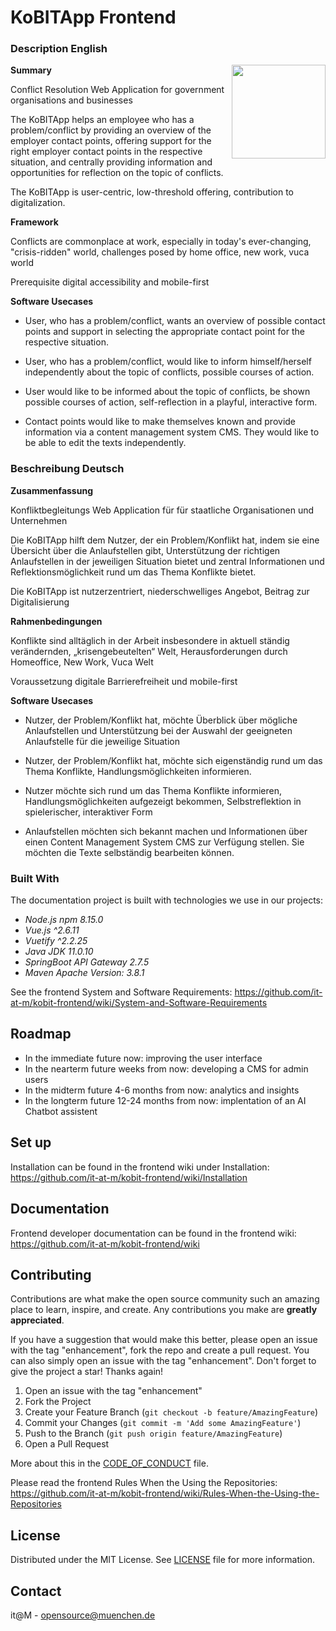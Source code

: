 # KoBITApp Frontend

### Description English

<img src="https://user-images.githubusercontent.com/53316058/216995779-d246b9ee-69f7-4caf-950e-4de3773b8b3d.PNG" width="150" align="right">

**Summary**

Conflict Resolution Web Application for government organisations and businesses

The KoBITApp helps an employee who has a problem/conflict by providing an overview of the employer contact points, offering support for the right employer contact points in the respective situation, and centrally providing information and opportunities for reflection on the topic of conflicts.

The KoBITApp is user-centric, low-threshold offering, contribution to digitalization.

**Framework**

Conflicts are commonplace at work, especially in today's ever-changing, "crisis-ridden" world, challenges posed by home office, new work, vuca world

Prerequisite digital accessibility and mobile-first

**Software Usecases**

* User, who has a problem/conflict, wants an overview of possible contact points and support in selecting the appropriate contact point for the respective situation.

* User, who has a problem/conflict, would like to inform himself/herself independently about the topic of conflicts, possible courses of action.

* User would like to be informed about the topic of conflicts, be shown possible courses of action, self-reflection in a playful, interactive form.

* Contact points would like to make themselves known and provide information via a content management system CMS. They would like to be able to edit the texts independently.

### Beschreibung Deutsch

**Zusammenfassung**

Konfliktbegleitungs Web Application für für staatliche Organisationen und Unternehmen

Die KoBITApp hilft dem Nutzer, der ein Problem/Konflikt hat, indem sie eine Übersicht über die Anlaufstellen gibt, Unterstützung der richtigen Anlaufstellen in der jeweiligen Situation bietet und zentral Informationen und Reflektionsmöglichkeit rund um das Thema Konflikte bietet.

Die KoBITApp ist nutzerzentriert, niederschwelliges Angebot, Beitrag zur Digitalisierung

**Rahmenbedingungen**

Konflikte sind alltäglich in der Arbeit insbesondere in aktuell ständig verändernden, „krisengebeutelten“ Welt, Herausforderungen durch Homeoffice, New Work, Vuca Welt

Voraussetzung digitale Barrierefreiheit und mobile-first

**Software Usecases**

* Nutzer, der Problem/Konflikt hat, möchte Überblick über mögliche Anlaufstellen und Unterstützung bei der Auswahl der geeigneten Anlaufstelle für die jeweilige Situation

* Nutzer, der Problem/Konflikt hat, möchte sich eigenständig rund um das Thema Konflikte, Handlungsmöglichkeiten informieren.

* Nutzer möchte sich rund um das Thema Konflikte informieren, Handlungsmöglichkeiten aufgezeigt bekommen, Selbstreflektion in spielerischer, interaktiver Form

* Anlaufstellen möchten sich bekannt machen und Informationen über einen Content Management System CMS zur Verfügung stellen. Sie möchten die Texte selbständig bearbeiten können.

### Built With

The documentation project is built with technologies we use in our projects:

* *Node.js npm 8.15.0*
* *Vue.js ^2.6.11*
* *Vuetify ^2.2.25*
* *Java JDK  11.0.10*
* *SpringBoot API Gateway 2.7.5*
* *Maven Apache Version: 3.8.1*

See the frontend System and Software Requirements: https://github.com/it-at-m/kobit-frontend/wiki/System-and-Software-Requirements

## Roadmap

* In the immediate future now: improving the user interface
* In the nearterm future weeks from now: developing a CMS for admin users
* In the midterm future 4-6 months from now: analytics and insights
* In the longterm future 12-24 months from now: implentation of an AI Chatbot assistent


## Set up
Installation can be found in the frontend wiki under Installation: https://github.com/it-at-m/kobit-frontend/wiki/Installation

## Documentation
Frontend developer documentation can be found in the frontend wiki: https://github.com/it-at-m/kobit-frontend/wiki

## Contributing

Contributions are what make the open source community such an amazing place to learn, inspire, and create. Any contributions you make are **greatly appreciated**.

If you have a suggestion that would make this better, please open an issue with the tag "enhancement", fork the repo and create a pull request. You can also simply open an issue with the tag "enhancement".
Don't forget to give the project a star! Thanks again!

1. Open an issue with the tag "enhancement"
2. Fork the Project
3. Create your Feature Branch (`git checkout -b feature/AmazingFeature`)
4. Commit your Changes (`git commit -m 'Add some AmazingFeature'`)
5. Push to the Branch (`git push origin feature/AmazingFeature`)
6. Open a Pull Request

More about this in the [CODE_OF_CONDUCT](/CODE_OF_CONDUCT.md) file.

Please read the frontend Rules When the Using the Repositories: https://github.com/it-at-m/kobit-frontend/wiki/Rules-When-the-Using-the-Repositories

## License

Distributed under the MIT License. See [LICENSE](LICENSE) file for more information.


## Contact

it@M - opensource@muenchen.de
